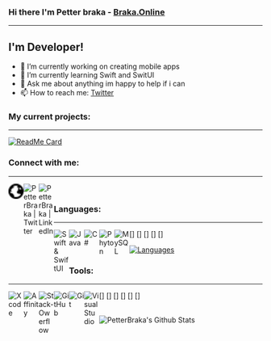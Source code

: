 ### Hi there I'm Petter braka - [Braka.Online][website]
---

## I'm Developer!
- 🔭 I’m currently working on creating mobile apps
- 🌱 I’m currently learning Swift and SwitUI
- 💬 Ask me about anything im happy to help if i can
- 📫 How to reach me: [Twitter]

### My current projects:
---
[![ReadMe Card](https://github-readme-stats.vercel.app/api/pin/?username=PetterBraka&repo=reHydrate&theme=graywhite)](https://github.com/PetterBraka/reHydrate)

### Connect with me:
---

[<img align="left" alt="braka.online" width="30px" src="https://raw.githubusercontent.com/iconic/open-iconic/master/svg/globe.svg" />][website]
[<img align="left" alt="PetterBraka | Twitter" width="30px" src="https://cdn.jsdelivr.net/npm/simple-icons@v3/icons/twitter.svg" />][twitter]
[<img align="left" alt="PetterBraka | LinkedIn" width="30px" src="https://cdn.jsdelivr.net/npm/simple-icons@v3/icons/linkedin.svg" />][linkedin]

<br />

### Languages:
---
[<img align="left" alt="Swift & SwiftUI" width="30px" src="https://img.icons8.com/ios-filled/100/000000/swift.png"/>]
[<img align="left" alt="Java" width="30px" src="https://img.icons8.com/ios/100/000000/java-coffee-cup-logo.png"/>]
[<img align="left" alt="C#" width="30px" src="https://img.icons8.com/ios-filled/100/000000/c-sharp-logo.png"/>]
[<img align="left" alt="Phyton" width="30px" src="https://img.icons8.com/ios-filled/100/000000/python.png"/>]
[<img align="left" alt="MySQL" width="30px" src="https://img.icons8.com/ios-filled/100/000000/mysql.png" />]

[![Languages](https://github-readme-stats.vercel.app/api/top-langs/?username=PetterBraka&layout=compact&theme=graywhite)](https://github.com/PetterBraka)

### Tools:
---
[<img align="left" alt="Xcode" width="30px" src="https://img.icons8.com/ios-filled/100/000000/xcode.png"/>]
[<img align="left" alt="Affinity" width="30px" src="https://img.icons8.com/ios-filled/100/000000/affinity-photo.png"/>]
[<img align="left" alt="Stack-Owerflow" width="30px" src="https://img.icons8.com/ios-filled/100/000000/stackoverflow.png"/>]
[<img align="left" alt="GitHub" width="30px" src="https://img.icons8.com/ios-filled/100/000000/github.png" />]
[<img align="left" alt="Git" width="30px" src="https://img.icons8.com/ios-filled/100/000000/git.png" />]
[<img align="left" alt="Visual Studio" width="30px" src="https://img.icons8.com/ios-filled/100/000000/visual-studio-logo.png"/>]

<br />

<img align="left" alt="PetterBraka's Github Stats" src="https://github-readme-stats.codestackr.vercel.app/api?username=PetterBraka&show_icons=true&hide_border=true&hide=stars&count_private=false&theme=graywhite" />

[website]: https://braka.online
[Twitter]: https://twitter.com/PetterBraka
[linkedin]: https://www.linkedin.com/in/petter-vang-brakalsvålet-a83244118/
